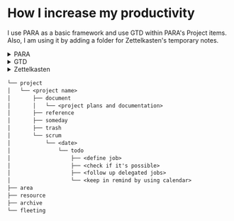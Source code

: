# How I increase my productivity

I use PARA as a basic framework and use GTD within PARA's Project items. Also, I am using it by adding a folder for Zettelkasten's temporary notes.


<details>
<summary>PARA</summary>
<div markdown="1">

> [Reference](https://fortelabs.com/blog/para/)

- Get Things Done.
- Change the location of notes as needed.

| Subject  | Description                                                                                                | Example         |
|----------|------------------------------------------------------------------------------------------------------------|-----------------|
| Project  | Short-term efforts in my work or life that I'm working on now. (Goals, deadline)                           | Travel, Develop |
| Area     | Long-term responsibilities I want to manage over time. (Something to do consistently)                      | Health, Career  |
| Resource | Topics or interests that may be useful in the future. (Interests, data)                                    | Develop (K8S)   |
| Archive  | Inactivate items from the other three categories. (Completed project, irresponsible area, out of interest) |                 |

</div>
</details>

<details>
<summary>GTD</summary>
<div markdown="1">

> [Reference](https://lifehacker.com/productivity-101-a-primer-to-the-getting-things-done-1551880955)

![img.png](./docs/images/gtd.png)

| In                | Define                                          | Possible | Next Action     |
|-------------------|-------------------------------------------------|----------|-----------------|
| Buy snacks        | Come to think of it, there were snacks at home. | Y        | Trash           |
| Study K8S         | Too busy to do.                                 | Y        | Someday         |
| Version updates   | Nothing to do, but let's be aware.              | Y        | Reference       |
| Buy pants         | What brand? What color? Too Complicated.        | Y        | Projects        |
| Brush teeth       | Let's brush my teeth.                           | Y        | Do              |
| Needs code review | Remind to co-workers and wait for the review.   | Y        | Delegate & Wait |
| Movie reserved    | Let's remind on calendar.                       | Y        | Calendar        |
| Off work          | As soon as possible.                            | Y        | Next Action     |

</div>
</details>


<details>
<summary>Zettelkasten</summary>
<div markdown="1">

> [Reference](https://zenkit.com/en/blog/a-beginners-guide-to-the-zettelkasten-method/)

| Subject         | Description                                                  |
|-----------------|--------------------------------------------------------------|
| Fleeting note   | Temporary notes. (Idea)                                      |
| Literature note | Reference notes. (Book, youtube)                             |
| Permanent note  | Notes that will used later. (Connections to literature note) |

</div>
</details>


```txt
└── project
│   └── <project name>
│       ├── document
│       │   └── <project plans and documentation>
│       ├── reference
│       ├── someday
│       ├── trash
│       └── scrum
│           └── <date>
│               └── todo
│                   ├── <define job>
│                   ├── <check if it's possible>
│                   ├── <follow up delegated jobs>
│                   └── <keep in remind by using calendar>
├── area
├── resource
├── archive
└── fleeting 
```
